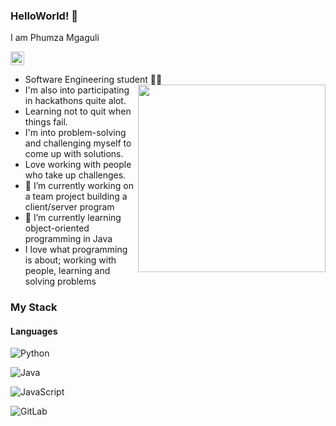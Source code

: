 ### HelloWorld! 👋

I am Phumza Mgaguli

[<img alt="phumza-mgaguli-0653a21ba |  LinkedIn" width="22px" height="22px" src="https://user-images.githubusercontent.com/67915177/113033733-a0dc2700-9191-11eb-893e-4338507c400b.png"/>][linkedin]

[linkedin]:https://www.linkedin.com/in/phumza-mgaguli-0653a21ba

- Software Engineering student 👩‍🎓 <img align="right" width="300px" height="300px" src="https://user-images.githubusercontent.com/67915177/113029057-4ab8b500-918c-11eb-87f1-c2ee3b58879b.gif"/>
- I'm also into participating in hackathons quite alot.
- Learning not to quit when things fail.
- I'm into problem-solving and challenging myself to come up with solutions.
- Love working with people who take up challenges.
- 🔭 I’m currently working on a team project building a client/server program
- 🌱 I’m currently learning object-oriented programming in Java 
- I love what programming is about; working with people, learning and solving problems



### My Stack

#### Languages

![Python](https://img.shields.io/badge/-Python-EDD222?style=flat&logo=python&logoColor=yellow&color=purple)

![Java](https://img.shields.io/badge/-java-E34A86?style=flat-square&logo=java)

![JavaScript](https://img.shields.io/badge/-JavaScript-black?style=flat-square&logo=javascript)

![GitLab](https://img.shields.io/badge/-GitLab-FCA121?style=flat-square&logo=gitlab)

